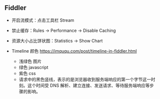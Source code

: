 ## Fiddler

- 开启流模式：点击工具栏 Stream
- 禁止缓存：Rules -> Performance -> Disable Caching
- 资源大小占比饼状图：Statistics -> Show Chart

- Timeline 颜色 <https://imququ.com/post/timeline-in-fiddler.html>
    - 浅绿色 图片
    - 绿色 javascript
    - 紫色 css
    - 请求中的黑色竖线，表示的是浏览器收到服务端响应的第一个字节这一时刻。这个时间受 DNS 解析、建立连接、发送请求、等待服务端响应等步骤的影响。